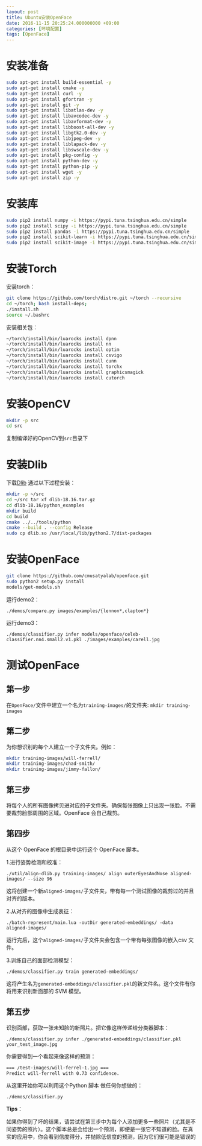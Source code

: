 ```yaml
---
layout: post
title: Ubuntu安装OpenFace
date: 2016-11-15 20:25:24.000000000 +09:00
categories: [环境配置]
tags: [OpenFace]
---
```



# 安装准备

```sh
sudo apt-get install build-essential -y
sudo apt-get install cmake -y
sudo apt-get install curl -y
sudo apt-get install gfortran -y
sudo apt-get install git -y
sudo apt-get install libatlas-dev -y
sudo apt-get install libavcodec-dev -y
sudo apt-get install libavformat-dev -y
sudo apt-get install libboost-all-dev -y
sudo apt-get install libgtk2.0-dev -y
sudo apt-get install libjpeg-dev -y
sudo apt-get install liblapack-dev -y
sudo apt-get install libswscale-dev -y
sudo apt-get install pkg-config -y
sudo apt-get install python-dev -y
sudo apt-get install python-pip -y
sudo apt-get install wget -y
sudo apt-get install zip -y
```
# 安装库
```sh
sudo pip2 install numpy -i https://pypi.tuna.tsinghua.edu.cn/simple
sudo pip2 install scipy -i https://pypi.tuna.tsinghua.edu.cn/simple
sudo pip2 install pandas -i https://pypi.tuna.tsinghua.edu.cn/simple
sudo pip2 install scikit-learn -i https://pypi.tuna.tsinghua.edu.cn/simple
sudo pip2 install scikit-image -i https://pypi.tuna.tsinghua.edu.cn/simple
```
# 安装Torch
安装torch：
```sh
git clone https://github.com/torch/distro.git ~/torch --recursive
cd ~/torch; bash install-deps;
./install.sh
source ~/.bashrc
```
安装相关包：
```sh
~/torch/install/bin/luarocks install dpnn
~/torch/install/bin/luarocks install nn
~/torch/install/bin/luarocks install optim
~/torch/install/bin/luarocks install csvigo
~/torch/install/bin/luarocks install cunn
~/torch/install/bin/luarocks install torchx
~/torch/install/bin/luarocks install graphicsmagick
~/torch/install/bin/luarocks install cutorch
```
# 安装OpenCV
```sh
mkdir -p src
cd src
```
复制编译好的OpenCV到`src`目录下
# 安装Dlib
下载[Dlib][dlib]
通过以下过程安装：
```sh
mkdir -p ~/src
cd ~/src tar xf dlib-18.16.tar.gz
cd dlib-18.16/python_examples
mkdir build
cd build
cmake ../../tools/python
cmake --build . --config Release
sudo cp dlib.so /usr/local/lib/python2.7/dist-packages
```
# 安装OpenFace
```sh
git clone https://github.com/cmusatyalab/openface.git
sudo python2 setup.py install
models/get-models.sh
```
运行demo2：

`./demos/compare.py images/examples/{lennon*,clapton*}`

运行demo3：

`./demos/classifier.py infer models/openface/celeb-classifier.nn4.small2.v1.pkl ./images/examples/carell.jpg`

# 测试OpenFace
## 第一步
在`OpenFace/`文件中建立一个名为`training-images/`的文件夹:
`mkdir training-images`
## 第二步
为你想识别的每个人建立一个子文件夹。例如：
```sh
mkdir training-images/will-ferrell/
mkdir training-images/chad-smith/
mkdir training-images/jimmy-fallon/
```
## 第三步
将每个人的所有图像拷贝进对应的子文件夹。确保每张图像上只出现一张脸。不需要裁剪脸部周围的区域。OpenFace 会自己裁剪。
## 第四步
从这个 OpenFace 的根目录中运行这个 OpenFace 脚本。

1.进行姿势检测和校准：

`./util/align-dlib.py training-images/ align outerEyesAndNose aligned-images/ --size 96`

这将创建一个新`aligned-images/`子文件夹，带有每一个测试图像的裁剪过的并且对齐的版本。

2.从对齐的图像中生成表征：

`./batch-represent/main.lua -outDir generated-embeddings/ -data aligned-images/`

运行完后，这个`aligned-images/`子文件夹会包含一个带有每张图像的嵌入csv 文件。

3.训练自己的面部检测模型：

`./demos/classifier.py train generated-embeddings/`

这将产生名为`generated-embeddings/classifier.pkl`的新文件名。这个文件有你将用来识别新面部的 SVM 模型。

## 第五步
识别面部，获取一张未知脸的新照片。把它像这样传递给分类器脚本：

`./demos/classifier.py infer ./generated-embeddings/classifier.pkl your_test_image.jpg`

你需要得到一个看起来像这样的预测：
```sh
=== /test-images/will-ferrel-1.jpg ===
Predict will-ferrell with 0.73 confidence.
```
从这里开始你可以利用这个Python 脚本 做任何你想做的：

`./demos/classifier.py`

**Tips**：

如果你得到了坏的结果，请尝试在第三步中为每个人添加更多一些照片（尤其是不同姿势的照片）。这个脚本总是会给出一个预测，即便是一张它不知道的脸。在真实的应用中，你会看到信度得分，并抛除低信度的预测，因为它们很可能是错误的



[dlib]: https://github.com/davisking/dlib/releases
